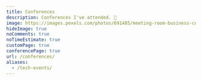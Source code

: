 ```yaml
---
title: Conferences
description: Conferences I've attended. 👥
image: https://images.pexels.com/photos/691485/meeting-room-business-conference-691485.jpeg
hideImage: true
noComments: true
noTimeEstimate: true
customPage: true
conferencePage: true
url: /conferences/
aliases:
  - /tech-events/
---
```

